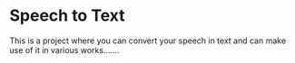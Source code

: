 # Speech to Text

This is a project where you can convert your speech in text and can make use of it in various works.......
